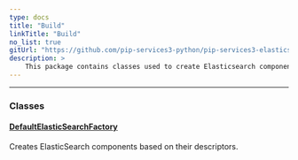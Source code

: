 ```yaml
---
type: docs
title: "Build"
linkTitle: "Build"
no_list: true
gitUrl: "https://github.com/pip-services3-python/pip-services3-elasticsearch-python"
description: >
    This package contains classes used to create Elasticsearch components.
---
```

---
<div class="module-body"> 

### Classes

#### [DefaultElasticSearchFactory](default_elasticsearch_factory)
Creates ElasticSearch components based on their descriptors.


</div>

